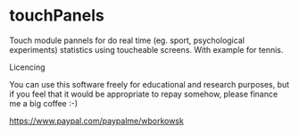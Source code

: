 # touchPanels

Touch module pannels for do real time (eg. sport, psychological experiments) statistics using toucheable screens.
With example for tennis.

Licencing

You can use this software freely for educational and research purposes, but if you feel that it would be appropriate to repay somehow, please finance me a big coffee :-)

https://www.paypal.com/paypalme/wborkowsk

